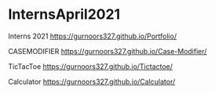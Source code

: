 # InternsApril2021
Interns 2021
https://gurnoors327.github.io/Portfolio/

CASEMODIFIER
https://gurnoors327.github.io/Case-Modifier/

TicTacToe
https://gurnoors327.github.io/Tictactoe/

Calculator
https://gurnoors327.github.io/Calculator/
